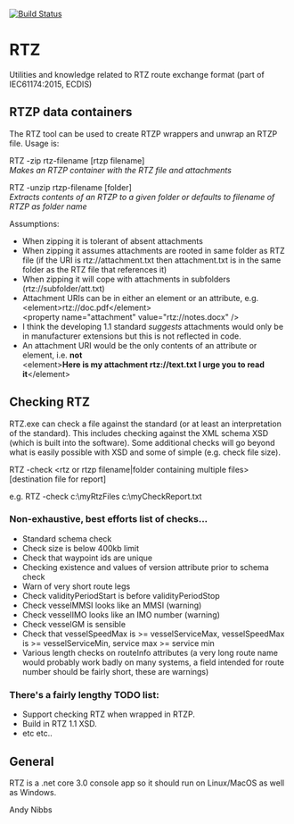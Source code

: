 [![Build Status](https://dev.azure.com/andynibbs/andynibbs/_apis/build/status/AndyNibbs.RTZ?branchName=master)](https://dev.azure.com/andynibbs/andynibbs/_build/latest?definitionId=2&branchName=master)

# RTZ
Utilities and knowledge related to RTZ route exchange format (part of IEC61174:2015, ECDIS)

## RTZP data containers

The RTZ tool can be used to create RTZP wrappers and unwrap an RTZP file. Usage is:

RTZ -zip rtz-filename [rtzp filename]\
*Makes an RTZP container with the RTZ file and attachments*

RTZ -unzip rtzp-filename [folder]\
*Extracts contents of an RTZP to a given folder or defaults to filename of RTZP as folder name*

Assumptions:
- When zipping it is tolerant of absent attachments
- When zipping it assumes attachments are rooted in same folder as RTZ file (if the URI is rtz://attachment.txt then attachment.txt is in the same folder as the RTZ file that references it)
- When zipping it will cope with attachments in subfolders (rtz://subfolder/att.txt)
- Attachment URIs can be in either an element or an attribute, e.g.\
 	\<element>rtz://doc.pdf\</element>\
	\<property name="attachment" value="rtz://notes.docx" />
- I think the developing 1.1 standard *suggests* attachments would only be in manufacturer extensions but this is not reflected in code. 
- An attachment URI would be the only contents of an attribute or element, i.e. **not** \
    \<element>**Here is my attachment rtz://text.txt I urge you to read it**\</element> 

## Checking RTZ

RTZ.exe can check a file against the standard (or at least an interpretation of the standard). This includes checking against the XML schema XSD (which is built into the software). Some additional checks will go beyond what is easily possible with XSD and some of simple (e.g. check file size).

RTZ -check <rtz or rtzp filename|folder containing multiple files> [destination file for report]

e.g. RTZ -check c:\myRtzFiles c:\myCheckReport.txt

### Non-exhaustive, best efforts list of checks...
- Standard schema check
- Check size is below 400kb limit
- Check that waypoint ids are unique
- Checking existence and values of version attribute prior to schema check
- Warn of very short route legs
- Check validityPeriodStart is before validityPeriodStop
- Check vesselMMSI looks like an MMSI (warning)
- Check vesselIMO looks like an IMO number (warning)
- Check vesselGM is sensible
- Check that vesselSpeedMax is >= vesselServiceMax, vesselSpeedMax is >= vesselServiceMin, service max >= service min
- Various length checks on routeInfo attributes (a very long route name would probably work badly on many systems, a field intended for route number should be fairly short, these are warnings)



### There's a fairly lengthy TODO list:

- Support checking RTZ when wrapped in RTZP.
- Build in RTZ 1.1 XSD.
- etc etc..







## General

RTZ is a .net core 3.0 console app so it should run on Linux/MacOS as well as Windows. 


Andy Nibbs
